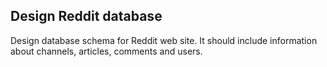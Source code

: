 ## Design Reddit database

Design database schema for Reddit web site. It should include information about channels, articles, comments and users.  